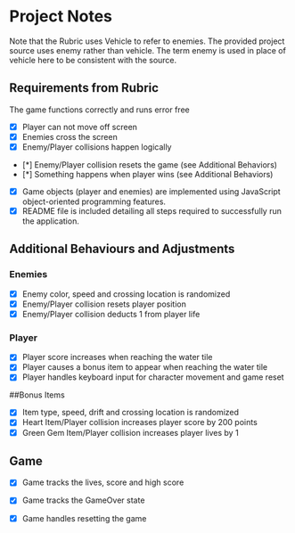 # Project Notes

Note that the Rubric uses Vehicle to refer to enemies. The provided project source uses enemy rather than vehicle. The term enemy is used in place of vehicle here to be consistent with the source.   

## Requirements from Rubric

The game functions correctly and runs error free

- [X] Player can not move off screen
- [X] Enemies cross the screen
- [X] Enemy/Player collisions happen logically
- [*] Enemy/Player collision resets the game (see Additional Behaviors)
- [*] Something happens when player wins (see Additional Behaviors)

- [X] Game objects (player and enemies) are implemented using JavaScript object-oriented programming features.
- [X] README file is included detailing all steps required to successfully run the application.

## Additional Behaviours and Adjustments

### Enemies

- [X] Enemy color, speed and crossing location is randomized
- [X] Enemy/Player collision resets player position 
- [X] Enemy/Player collision deducts 1 from player life

### Player
- [X] Player score increases when reaching the water tile
- [X] Player causes a bonus item to appear when reaching the water tile
- [X] Player handles keyboard input for character movement and game reset

##Bonus Items
- [X] Item type, speed, drift and crossing location is randomized
- [X] Heart Item/Player collision increases player score by 200 points
- [X] Green Gem Item/Player collision increases player lives by 1

## Game
- [X] Game tracks the lives, score and high score
- [X] Game tracks the GameOver state 
- [X] Game handles resetting the game 

